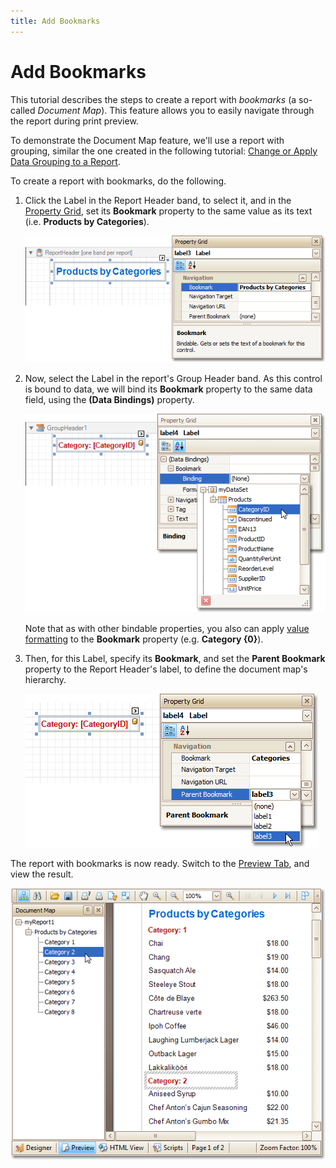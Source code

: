 ```yaml
---
title: Add Bookmarks
---
```

# Add Bookmarks
This tutorial describes the steps to create a report with _bookmarks_ (a so-called _Document Map_). This feature allows you to easily navigate through the report during print preview.

To demonstrate the Document Map feature, we'll use a report with grouping, similar the one created in the following tutorial: [Change or Apply Data Grouping to a Report](../../../../../../interface-elements-for-desktop/articles/report-designer/report-designer-for-winforms/report-editing-basics/change-or-apply-data-grouping-to-a-report.md).

To create a report with bookmarks, do the following.
1. Click the Label in the Report Header band, to select it, and in the [Property Grid](../../../../../../interface-elements-for-desktop/articles/report-designer/report-designer-for-winforms/report-designer-reference/report-designer-ui/property-grid.md), set its **Bookmark** property to the same value as its text (i.e. **Products by Categories**).
	
	![RD_HowTo_AddBookmarks_2](../../../../../images/Img8485.png)
2. Now, select the Label in the report's Group Header band. As this control is bound to data, we will bind its **Bookmark** property to the same data field, using the **(Data Bindings)** property.
	
	![RD_HowTo_AddBookmarks_3](../../../../../images/Img8486.png)
	
	Note that as with other bindable properties, you also can apply [value formatting](../../../../../../interface-elements-for-desktop/articles/report-designer/report-designer-for-winforms/report-editing-basics/change-value-formatting-of-report-elements.md) to the **Bookmark** property (e.g. **Category {0}**).
3. Then, for this Label, specify its **Bookmark**, and set the **Parent Bookmark** property to the Report Header's label, to define the document map's hierarchy.
	
	![RD_HowTo_AddBookmarks_4](../../../../../images/Img8487.png)

The report with bookmarks is now ready. Switch to the [Preview Tab](../../../../../../interface-elements-for-desktop/articles/report-designer/report-designer-for-winforms/report-designer-reference/report-designer-ui/preview-tab.md), and view the result.

![RD_HowTo_AddBookmarks_5](../../../../../images/Img8488.png)